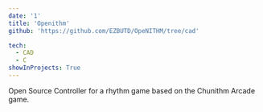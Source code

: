 ```yaml
---
date: '1'
title: 'Openithm'
github: 'https://github.com/EZBUTD/OpeNITHM/tree/cad'

tech:
  - CAD
  - C
showInProjects: True
---
```


Open Source Controller for a rhythm game based on the Chunithm Arcade game.
